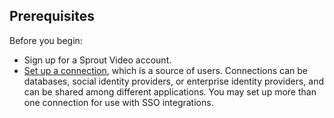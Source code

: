 ## Prerequisites

Before you begin:

* Sign up for a Sprout Video account.
* [Set up a connection](https://auth0.com/docs/identityproviders), which is a source of users. Connections can be databases, social identity providers, or enterprise identity providers, and can be shared among different applications. You may set up more than one connection for use with SSO integrations.
